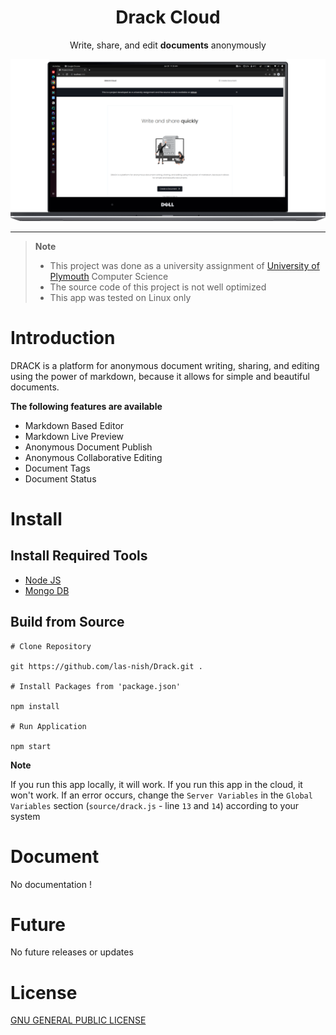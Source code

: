 <div align="center">
    <h1>Drack Cloud</h1>
    <p>Write, share, and edit <b>documents</b> anonymously</p>
</div>

![sdsd](.readme/device-screen-dell.png)

<hr>

> **Note**
>
> - This project was done as a university assignment of [University of Plymouth](https://www.plymouth.ac.uk/schools/school-of-engineering-computing-and-mathematics/computing) Computer Science
> - The source code of this project is not well optimized 
> - This app was tested on Linux only

# Introduction

DRACK is a platform for anonymous document writing, sharing, and editing using the power of markdown, because it allows for simple and beautiful documents.

**The following features are available**

- Markdown Based Editor
- Markdown Live Preview
- Anonymous Document Publish
- Anonymous Collaborative Editing
- Document Tags
- Document Status

# Install

## Install Required Tools

- [Node JS](https://nodejs.org/en/)
- [Mongo DB](https://www.mongodb.com)

## Build from Source

```shell
# Clone Repository

git https://github.com/las-nish/Drack.git .

# Install Packages from 'package.json'

npm install

# Run Application

npm start
```

**Note**

If you run this app locally, it will work. If you run this app in the cloud, it won't work. If an error occurs, change the `Server Variables` in the `Global Variables` section (`source/drack.js` - line `13` and `14`) according to your system

# Document

No documentation !

# Future

No future releases or updates

# License

[GNU GENERAL PUBLIC LICENSE](./LICENSE)